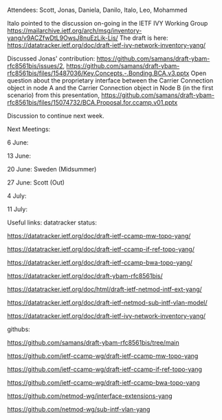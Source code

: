 Attendees: Scott, Jonas, Daniela, Danilo, Italo, Leo, Mohammed

Italo pointed to the discussion on-going in the IETF IVY Working Group https://mailarchive.ietf.org/arch/msg/inventory-yang/v9ACZfwDtL9OwsJ8nuEzLik-Lis/
The draft is here: https://datatracker.ietf.org/doc/draft-ietf-ivy-network-inventory-yang/

Discussed Jonas' contribution: https://github.com/samans/draft-ybam-rfc8561bis/issues/2, https://github.com/samans/draft-ybam-rfc8561bis/files/15487036/Key.Concepts.-.Bonding.BCA.v3.pptx
Open question about the proprietary interface between the Carrier Connection object in node A and the Carrier Connection object in Node B (in the first scenario) from this presentation, https://github.com/samans/draft-ybam-rfc8561bis/files/15074732/BCA.Proposal.for.ccamp.v01.pptx

Discussion to continue next week.

Next Meetings:

6 June:

13 June:

20 June: Sweden (Midsummer)

27 June: Scott (Out)

4 July:

11 July:

Useful links: datatracker status:

https://datatracker.ietf.org/doc/draft-ietf-ccamp-mw-topo-yang/

https://datatracker.ietf.org/doc/draft-ietf-ccamp-if-ref-topo-yang/

https://datatracker.ietf.org/doc/draft-ietf-ccamp-bwa-topo-yang/

https://datatracker.ietf.org/doc/draft-ybam-rfc8561bis/

https://datatracker.ietf.org/doc/html/draft-ietf-netmod-intf-ext-yang/

https://datatracker.ietf.org/doc/draft-ietf-netmod-sub-intf-vlan-model/

https://datatracker.ietf.org/doc/draft-ietf-ivy-network-inventory-yang/

githubs:

https://github.com/samans/draft-ybam-rfc8561bis/tree/main

https://github.com/ietf-ccamp-wg/draft-ietf-ccamp-mw-topo-yang

https://github.com/ietf-ccamp-wg/draft-ietf-ccamp-if-ref-topo-yang

https://github.com/ietf-ccamp-wg/draft-ietf-ccamp-bwa-topo-yang

https://github.com/netmod-wg/interface-extensions-yang

https://github.com/netmod-wg/sub-intf-vlan-yang
